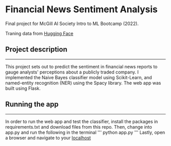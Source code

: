 # Financial News Sentiment Analysis
Final project for McGill AI Society Intro to ML Bootcamp (2022).

Traning data from [Hugging Face](https://huggingface.co/datasets/financial_phrasebank)

## Project description
---
This project sets out to predict the sentiment in financial news reports to gauge analysts' perceptions about a publicly traded company. I implemented the Naive Bayes classifier model using Scikit-Learn, and named-entity recognition (NER) using the Spacy library. The web app was built using Flask. 

## Running the app
---
In order to run the web app and test the classifier, install the packages in requirements.txt and download files from this repo. Then, change into app.py and run the following in the terminal
'''
  python app.py
'''
Lastly, open a browser and navigate to your [localhost](http://localhost:5000/)
